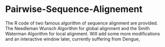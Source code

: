 # Pairwise-Sequence-Alignement
The R code of two famous algorithm of sequence alignment are provided. The Needleman Wunsch Algorithm  for global alignment and the Smith Waterman Algorithm for local alignment. Will add some more modifications and an interactive window later, currently suffering from Dengue,
